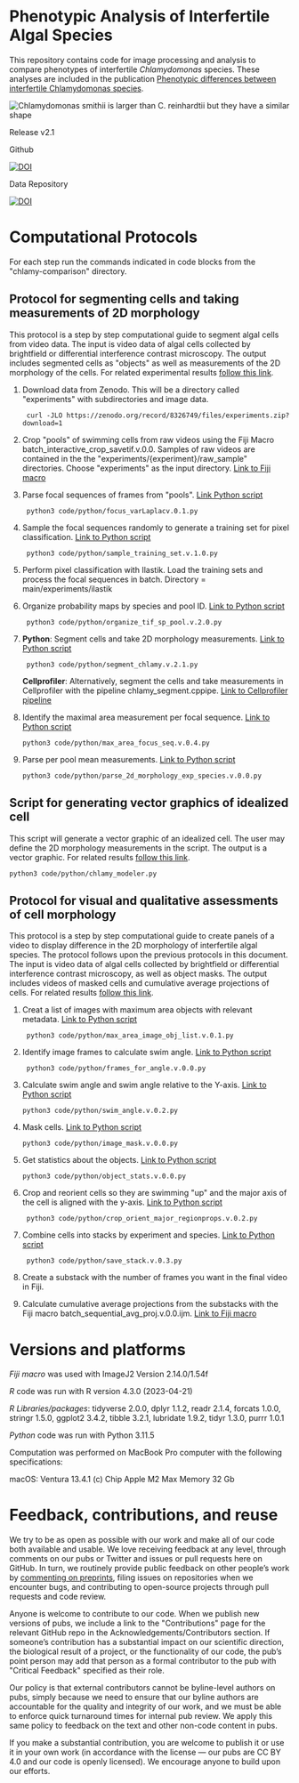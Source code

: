 # Phenotypic Analysis of Interfertile Algal Species

This repository contains code for image processing and analysis to compare phenotypes of interfertile *Chlamydomonas* species. These analyses are included in the publication [Phenotypic differences between interfertile Chlamydomonas species](https://doi.org/10.57844/arcadia-35f0-3e16).

![Chlamydomonas smithii is larger than C. reinhardtii but they have a similar shape](https://github.com/Arcadia-Science/chlamy-comparison/assets/110641190/a6854e63-e4f6-4779-904e-02ca65fb4d4d)

Release v2.1

Github

[![DOI](https://zenodo.org/badge/644048016.svg)](https://zenodo.org/badge/latestdoi/644048016)

Data Repository

[![DOI](https://zenodo.org/badge/DOI/10.5281/zenodo.8326749.svg)](https://doi.org/10.5281/zenodo.8326749)

# Computational Protocols

For each step run the commands indicated in code blocks from the "chlamy-comparison" directory.

## Protocol for segmenting cells and taking measurements of 2D morphology

This protocol is a step by step computational guide to segment algal cells from video data. The input is video data of algal cells collected by brightfield or differential interference contrast microscopy. The output includes segmented cells as "objects" as well as measurements of the 2D morphology of the cells. For related experimental results [follow this link](https://research.arcadiascience.com/pub/result-chlamydomonas-phenotypes#nj8khdxj90e).

1. Download data from Zenodo. This will be a directory called "experiments" with subdirectories and image data.

        curl -JLO https://zenodo.org/record/8326749/files/experiments.zip?download=1

2. Crop "pools" of swimming cells from raw videos using the Fiji Macro batch_interactive_crop_savetif.v.0.0. Samples of raw videos are contained in the the "experiments/{experiment}/raw_sample" directories. Choose "experiments" as the input directory. [Link to Fiji macro](https://github.com/Arcadia-Science/chlamy-comparison-private/blob/main/code/FIJI/batch_interactive_crop_savetif.ijm)

3. Parse focal sequences of frames from "pools". [Link Python script](https://github.com/Arcadia-Science/chlamy-comparison-private/blob/main/code/python/focus_varLaplacv.0.1.py)

        python3 code/python/focus_varLaplacv.0.1.py

4. Sample the focal sequences randomly to generate a training set for pixel classification. [Link to Python script](https://github.com/Arcadia-Science/chlamy-comparison-private/blob/main/code/python/sample_training_set.v.1.0.py)

        python3 code/python/sample_training_set.v.1.0.py


5. Perform pixel classification with Ilastik. Load the training sets and process the focal sequences in batch. Directory = main/experiments/ilastik

6. Organize probability maps by species and pool ID. [Link to Python script](https://github.com/Arcadia-Science/chlamy-comparison-private/blob/main/code/python/organize_tif_sp_pool.v.2.0.py)

        python3 code/python/organize_tif_sp_pool.v.2.0.py

7. **Python**: Segment cells and take 2D morphology measurements. [Link to Python script](https://github.com/Arcadia-Science/chlamy-comparison-private/blob/main/code/python/segment_chlamy.v.2.1.py)

        python3 code/python/segment_chlamy.v.2.1.py

   **Cellprofiler**: Alternatively, segment the cells and take measurements in Cellprofiler with the pipeline chlamy_segment.cppipe. [Link to Cellprofiler pipeline](https://github.com/Arcadia-Science/chlamy-comparison-private/blob/main/code/Cellprofiler/chlamy_segment.cppipe)

8.  Identify the maximal area measurement per focal sequence. [Link to Python script](https://github.com/Arcadia-Science/chlamy-comparison-private/blob/main/code/python/max_area_focus_seq.v.0.4.py)

        python3 code/python/max_area_focus_seq.v.0.4.py

9.  Parse per pool mean measurements. [Link to Python script](https://github.com/Arcadia-Science/chlamy-comparison-private/blob/main/code/python/parse_2d_morphology_exp_species.v.0.0.py)

        python3 code/python/parse_2d_morphology_exp_species.v.0.0.py

## Script for generating vector graphics of idealized cell

This script will generate a vector graphic of an idealized cell. The user may define the 2D morphology measurements in the script. The output is a vector graphic. For related results [follow this link](https://research.arcadiascience.com/pub/result-chlamydomonas-phenotypes#nj8khdxj90e).

    python3 code/python/chlamy_modeler.py

## Protocol for visual and qualitative assessments of cell morphology

This protocol is a step by step computational guide to create panels of a video to display difference in the 2D morphology of interfertile algal species. The protocol follows upon the previous protocols in this document. The input is video data of algal cells collected by brightfield or differential interference contrast microscopy, as well as object masks. The output includes videos of masked cells and cumulative average projections of cells. For related results [follow this link](https://research.arcadiascience.com/pub/result-chlamydomonas-phenotypes#nsmnfifz9no).


1. Creat a list of images with maximum area objects with relevant metadata. [Link to Python script](https://github.com/Arcadia-Science/chlamy-comparison-private/blob/main/code/python/max_area_image_obj_list.v.0.1.py)

        python3 code/python/max_area_image_obj_list.v.0.1.py

2. Identify image frames to calculate swim angle. [Link to Python script](https://github.com/Arcadia-Science/chlamy-comparison-private/blob/main/code/python/frames_for_angle.v.0.0.py)

        python3 code/python/frames_for_angle.v.0.0.py

3. Calculate swim angle and swim angle relative to the Y-axis. [Link to Python script](https://github.com/Arcadia-Science/chlamy-comparison-private/blob/main/code/python/swim_angle.v.0.2.py)

       python3 code/python/swim_angle.v.0.2.py

4. Mask cells. [Link to Python script](https://github.com/Arcadia-Science/chlamy-comparison-private/blob/main/code/python/image_mask.v.0.0.py)

       python3 code/python/image_mask.v.0.0.py

5. Get statistics about the objects. [Link to Python script](https://github.com/Arcadia-Science/chlamy-comparison-private/blob/main/code/python/object_stats.v.0.0.py)

       python3 code/python/object_stats.v.0.0.py

6. Crop and reorient cells so they are swimming "up" and the major axis of the cell is aligned with the y-axis. [Link to Python script](https://github.com/Arcadia-Science/chlamy-comparison-private/blob/main/code/python/crop_orient_major_regionprops.v.0.2.py)

        python3 code/python/crop_orient_major_regionprops.v.0.2.py

7. Combine cells into stacks by experiment and species. [Link to Python script](https://github.com/Arcadia-Science/chlamy-comparison-private/blob/main/code/python/save_stack.v.0.3.py)

        python3 code/python/save_stack.v.0.3.py

8.  Create a substack with the number of frames you want in the final video in Fiji.

9.  Calculate cumulative average projections from the substacks with the Fiji macro batch_sequential_avg_proj.v.0.0.ijm. [Link to Fiji macro](https://github.com/Arcadia-Science/chlamy-comparison-private/blob/main/code/FIJI/batch_sequential_avg_proj.v.0.0.ijm)


# Versions and platforms
*Fiji macro* was used with ImageJ2 Version 2.14.0/1.54f

*R* code was run with R version 4.3.0 (2023-04-21)

*R Libraries/packages*: tidyverse 2.0.0, dplyr     1.1.2, readr     2.1.4, forcats   1.0.0, stringr   1.5.0, ggplot2   3.4.2, tibble    3.2.1, lubridate 1.9.2, tidyr     1.3.0, purrr     1.0.1

*Python* code was run with Python 3.11.5

Computation was performed on MacBook Pro computer with the following specifications:

macOS: Ventura 13.4.1 (c)
Chip Apple M2 Max
Memory 32 Gb

# Feedback, contributions, and reuse

We try to be as open as possible with our work and make all of our code both available and usable.
We love receiving feedback at any level, through comments on our pubs or Twitter and issues or pull requests here on GitHub.
In turn, we routinely provide public feedback on other people’s work by [commenting on preprints](https://sciety.org/lists/f8459240-f79c-4bb2-bb55-b43eae25e4f6), filing issues on repositories when we encounter bugs, and contributing to open-source projects through pull requests and code review.

Anyone is welcome to contribute to our code.
When we publish new versions of pubs, we include a link to the "Contributions" page for the relevant GitHub repo in the Acknowledgements/Contributors section.
If someone’s contribution has a substantial impact on our scientific direction, the biological result of a project, or the functionality of our code, the pub’s point person may add that person as a formal contributor to the pub with "Critical Feedback" specified as their role.

Our policy is that external contributors cannot be byline-level authors on pubs, simply because we need to ensure that our byline authors are accountable for the quality and integrity of our work, and we must be able to enforce quick turnaround times for internal pub review.
We apply this same policy to feedback on the text and other non-code content in pubs.

If you make a substantial contribution, you are welcome to publish it or use it in your own work (in accordance with the license — our pubs are CC BY 4.0 and our code is openly licensed).
We encourage anyone to build upon our efforts.
